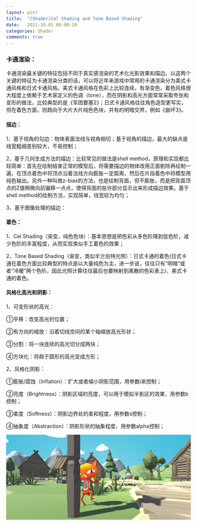 ```yaml
---
layout: post
title:  "[Shader]Cel Shading and Tone Based Shading"
date:   2021-10-01 00:00:10
categories: Shader
comments: true
---
```


### 卡通渲染：

卡通渲染最关键的特征包括不同于真实感渲染的艺术化光影效果和描边。以这两个关键的特征为卡通渲染分类的话，可以将近年来游戏中常用的卡通渲染分为美式卡通风格和日式卡通风格。美式卡通风格在色彩上比较连续，有渐变色，着色风格很大程度上依赖于艺术家定义的色调（tone），而在阴影和高光方面常常采取夸张和变形的做法，比较典型的是《军团要塞2》；日式卡通风格往往角色造型更写实，但在着色方面，则趋向于大片大片纯色色块，并有的明暗交界，例如《崩坏3》。

#### 描边：

1、基于视角的勾边：物体表面法线与视角相切；基于视角的描边，最大的缺点是线宽粗细差别较大，不易控制；

2、基于几何生成方法的描边：比较常见的做法是shell method，原理和实现都比较简单：首先在绘制结束正常的模型后，将需要描边的物体改用正面剔除再绘制一遍，在顶点着色中将顶点沿着法线方向膨胀一定距离，然后在片段着色中将模型用纯色输出。另外一种叫做z-bias的方法，也是绘制背面，但不膨胀，而是把背面顶点的Z值稍微向前偏移一点点，使得背面的些许部分显示出来形成描边效果。基于shell method的绘制方法，实现简单，线宽较为均匀；

3、基于图像处理的描边：

#### 着色：

1、Cel Shading（突变，纯色色块）：基本思想是把色彩从多色阶降到低色阶，减少色阶的丰富程度，从而实现类似手工着色的效果；

2、Tone Based Shading（渐变，类似半兰伯特光照）：日式卡通的着色(日式卡通在着色方面比较典型的特点是以大量纯色为主，进一步说，往往只有“明暗”或者“冷暖”两个色阶，因此光照计算往往最后也要映射到离散的色彩表上)、美式卡通的着色。

#### 风格化高光和阴影：

1、可变形状的高光：

①平移：改变高光的位置；

②有方向的缩放：沿着切线空间的某个轴缩放高光形状；

③分割：将一块连续的高光切分成两块；

④方块化：将趋于圆形的高光变成方形；

2、风格化阴影：

①膨胀/腐蚀（Inflation）：扩大或者缩小阴影范围，用参数i来控制；

②亮度（Brightness）：阴影区域的亮度，可以用于模拟半影区的效果，用参数b控制；

③柔度（Softness）：阴影边界处的柔和程度，用参数s控制；

④抽象度（Abstraction）：阴影形状的抽象程度，用参数alpha控制；

![图片](https://raw.githubusercontent.com/HushengStudent/HushengStudent.github.io/master/_posts/Shader/%23Cel%20Shading%20and%20Tone%20Based%20Shading/nprcat.png)